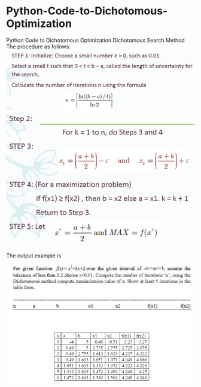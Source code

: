 # Python-Code-to-Dichotomous-Optimization
Python Code to Dichotomous Optimization
Dichotomous Search Method
The procedure as follows:
![alt text](https://github.com/siddhaling/Python-Code-to-Dichotomous-Optimization/blob/master/procedure1.jpg)
![alt text](https://github.com/siddhaling/Python-Code-to-Dichotomous-Optimization/blob/master/procedure2.jpg)

The output example is

![alt text](https://github.com/siddhaling/Python-Code-to-Dichotomous-Optimization/blob/master/outputEx.jpg)
